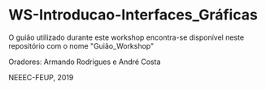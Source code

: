 # WS-Introducao-Interfaces_Gráficas

O guião utilizado durante este workshop encontra-se disponível neste repositório com o nome "Guião_Workshop"

Oradores: Armando Rodrigues e André Costa

NEEEC-FEUP, 2019
